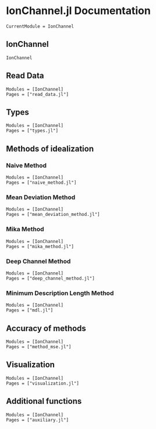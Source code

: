 # IonChannel.jl Documentation

```@meta
CurrentModule = IonChannel
```

## IonChannel

```@docs
IonChannel
```

## Read Data

```@autodocs
Modules = [IonChannel]
Pages = ["read_data.jl"]
```

## Types

```@autodocs
Modules = [IonChannel]
Pages = ["types.jl"]
```

## Methods of idealization

### Naive Method

```@autodocs
Modules = [IonChannel]
Pages = ["naive_method.jl"]
```

### Mean Deviation Method

```@autodocs
Modules = [IonChannel]
Pages = ["mean_deviation_method.jl"]
```

### Mika Method

```@autodocs
Modules = [IonChannel]
Pages = ["mika_method.jl"]
```

### Deep Channel Method

```@autodocs
Modules = [IonChannel]
Pages = ["deep_channel_method.jl"]
```

### Minimum Description Length Method

```@autodocs
Modules = [IonChannel]
Pages = ["mdl.jl"]
```

## Accuracy of methods

```@autodocs
Modules = [IonChannel]
Pages = ["method_mse.jl"]
```

## Visualization

```@autodocs
Modules = [IonChannel]
Pages = ["visualization.jl"]
```

## Additional functions

```@autodocs
Modules = [IonChannel]
Pages = ["auxiliary.jl"]
```

```@index
```